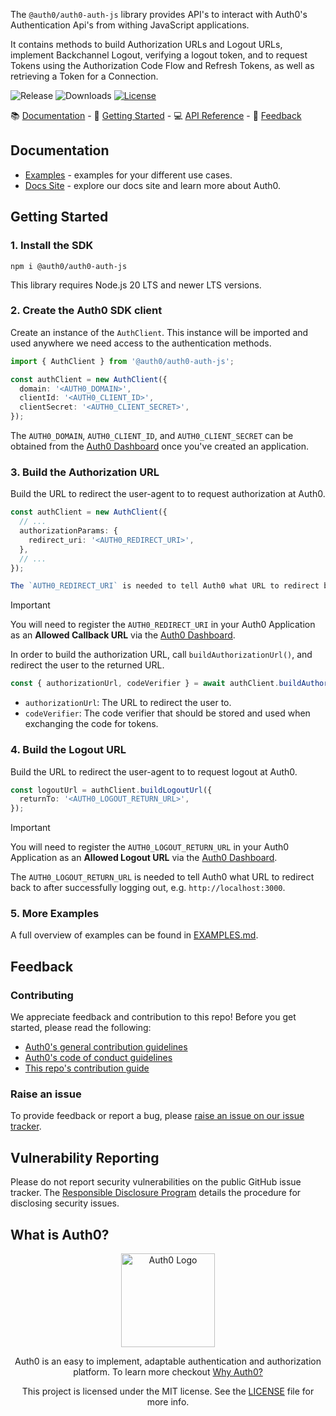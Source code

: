 The `@auth0/auth0-auth-js` library provides API's to interact with Auth0's Authentication Api's from withing JavaScript applications.

It contains methods to build Authorization URLs and Logout URLs, implement Backchannel Logout, verifying a logout token, and to request Tokens using the Authorization Code Flow and Refresh Tokens, as well as retrieving a Token for a Connection.


![Release](https://img.shields.io/npm/v/@auth0/auth0-auth-js)
![Downloads](https://img.shields.io/npm/dw/@auth0/auth0-auth-js)
[![License](https://img.shields.io/:license-mit-blue.svg?style=flat)](https://opensource.org/licenses/MIT)

📚 [Documentation](#documentation) - 🚀 [Getting Started](#getting-started) - 💻 [API Reference](https://auth0.github.io/auth0-auth-js/) - 💬 [Feedback](#feedback)

## Documentation

- [Examples](https://github.com/auth0/auth0-server-js/blob/main/packages/auth0-auth-js/EXAMPLES.md) - examples for your different use cases.
- [Docs Site](https://auth0.com/docs) - explore our docs site and learn more about Auth0.

## Getting Started

### 1. Install the SDK

```shell
npm i @auth0/auth0-auth-js
```

This library requires Node.js 20 LTS and newer LTS versions.

### 2. Create the Auth0 SDK client

Create an instance of the `AuthClient`. This instance will be imported and used anywhere we need access to the authentication methods.


```ts
import { AuthClient } from '@auth0/auth0-auth-js';

const authClient = new AuthClient({
  domain: '<AUTH0_DOMAIN>',
  clientId: '<AUTH0_CLIENT_ID>',
  clientSecret: '<AUTH0_CLIENT_SECRET>',
});
```

The `AUTH0_DOMAIN`, `AUTH0_CLIENT_ID`, and `AUTH0_CLIENT_SECRET` can be obtained from the [Auth0 Dashboard](https://manage.auth0.com) once you've created an application.

### 3. Build the Authorization URL

Build the URL to redirect the user-agent to to request authorization at Auth0.

```ts
const authClient = new AuthClient({
  // ...
  authorizationParams: {
    redirect_uri: '<AUTH0_REDIRECT_URI>',
  },
  // ...
});

The `AUTH0_REDIRECT_URI` is needed to tell Auth0 what URL to redirect back to after successfull authentication, e.g. `http://localhost:3000/auth/callback`.
```

> [!IMPORTANT]  
> You will need to register the `AUTH0_REDIRECT_URI` in your Auth0 Application as an **Allowed Callback URL** via the [Auth0 Dashboard](https://manage.auth0.com).

In order to build the authorization URL, call `buildAuthorizationUrl()`, and redirect the user to the returned URL.

```ts
const { authorizationUrl, codeVerifier } = await authClient.buildAuthorizationUrl();
```

- `authorizationUrl`: The URL to redirect the user to.
- `codeVerifier`: The code verifier that should be stored and used when exchanging the code for tokens.

### 4. Build the Logout URL

Build the URL to redirect the user-agent to to request logout at Auth0.

```ts
const logoutUrl = authClient.buildLogoutUrl({
  returnTo: '<AUTH0_LOGOUT_RETURN_URL>',
});
```

> [!IMPORTANT]  
> You will need to register the `AUTH0_LOGOUT_RETURN_URL` in your Auth0 Application as an **Allowed Logout URL** via the [Auth0 Dashboard](https://manage.auth0.com).

The `AUTH0_LOGOUT_RETURN_URL` is needed to tell Auth0 what URL to redirect back to after successfully logging out, e.g. `http://localhost:3000`.

### 5. More Examples

A full overview of examples can be found in [EXAMPLES.md](./EXAMPLES.md).

## Feedback

### Contributing

We appreciate feedback and contribution to this repo! Before you get started, please read the following:

- [Auth0's general contribution guidelines](https://github.com/auth0/open-source-template/blob/master/GENERAL-CONTRIBUTING.md)
- [Auth0's code of conduct guidelines](https://github.com/auth0/auth0-server-js/blob/main/CODE-OF-CONDUCT.md)
- [This repo's contribution guide](./../../CONTRIBUTING.md)

### Raise an issue

To provide feedback or report a bug, please [raise an issue on our issue tracker](https://github.com/auth0/auth0-server-js/issues).

## Vulnerability Reporting

Please do not report security vulnerabilities on the public GitHub issue tracker. The [Responsible Disclosure Program](https://auth0.com/responsible-disclosure-policy) details the procedure for disclosing security issues.

## What is Auth0?

<p align="center">
  <picture>
    <source media="(prefers-color-scheme: dark)" srcset="https://cdn.auth0.com/website/sdks/logos/auth0_dark_mode.png" width="150">
    <source media="(prefers-color-scheme: light)" srcset="https://cdn.auth0.com/website/sdks/logos/auth0_light_mode.png" width="150">
    <img alt="Auth0 Logo" src="https://cdn.auth0.com/website/sdks/logos/auth0_light_mode.png" width="150">
  </picture>
</p>
<p align="center">
  Auth0 is an easy to implement, adaptable authentication and authorization platform. To learn more checkout <a href="https://auth0.com/why-auth0">Why Auth0?</a>
</p>
<p align="center">
  This project is licensed under the MIT license. See the <a href="https://github.com/auth0/auth0-server-js/blob/main/packages/auth0-auth-js/LICENSE"> LICENSE</a> file for more info.
</p>
